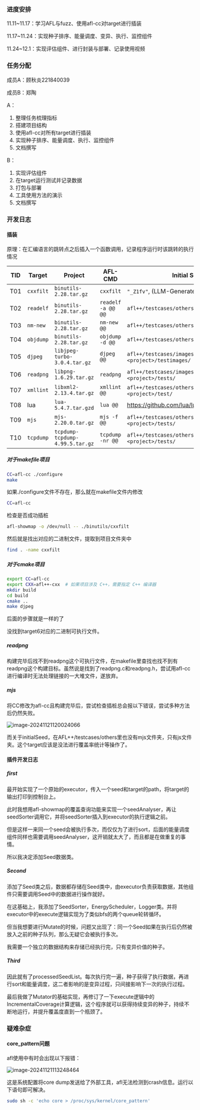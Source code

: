 ### 进度安排

11.11~11.17：学习AFL与fuzz、使用afl-cc对target进行插装

11.17~11.24：实现种子排序、能量调度、变异、执行、监控组件

11.24~12.1：实现评估组件、进行封装与部署、记录使用视频

### 任务分配

成员A：顾秋炎221840039

成员B：郑陶

A：

1. 整理任务梳理指标
2. 搭建项目结构
3. 使用afl-cc对所有target进行插装
4. 实现种子排序、能量调度、执行、监控组件
5. 文档撰写

B：

1. 实现评估组件
2. 在target运行测试并记录数据
3. 打包与部署
4. 工具使用方法的演示
5. 文档撰写

### 开发日志

#### 插装

原理：在汇编语言的跳转点之后插入一个函数调用，记录程序运行时该跳转的执行情况

| TID  | Target    | Project                         | AFL-CMD            | Initial Seeds                                          |
| ---- | --------- | ------------------------------- | ------------------ | ------------------------------------------------------ |
| T01  | `cxxfilt` | `binutils-2.28.tar.gz`          | `cxxfilt`          | `"_Z1fv"`, (LLM-Generate)                              |
| T02  | `readelf` | `binutils-2.28.tar.gz`          | `readelf -a @@ @@` | `afl++/testcases/others/elf/`                          |
| T03  | `nm-new`  | `binutils-2.28.tar.gz`          | `nm-new @@`        | `afl++/testcases/others/elf/`                          |
| T04  | `objdump` | `binutils-2.28.tar.gz`          | `objdump -d @@`    | `afl++/testcases/others/elf/`                          |
| T05  | `djpeg`   | `libjpeg-turbo-3.0.4.tar.gz`    | `djpeg @@`         | `afl++/testcases/images/jpeg`, `<project>/testimages/` |
| T06  | `readpng` | `libpng-1.6.29.tar.gz`          | `readpng`          | `afl++/testcases/images/png/`, `<project>/tests/`      |
| T07  | `xmllint` | `libxml2-2.13.4.tar.gz`         | `xmllint @@`       | `afl++/testcases/others/xml/`, `<project>/test/`       |
| T08  | lua       | `lua-5.4.7.tar.gzd`             | `lua @@`           | https://github.com/lua/lua/tree/master/testes          |
| T09  | `mjs`     | `mjs-2.20.0.tar.gz`             | `mjs -f @@`        | `afl++/testcases/others/mjs/`, `<project>/tests/`      |
| T10  | `tcpdump` | `tcpdump-tcpdump-4.99.5.tar.gz` | `tcpdump -nr @@`   | `afl++/testcases/others/pcap/`, `<project>/tests/`     |

##### 对于makefile项目

```bash
CC=afl-cc ./configure
make
```

如果./configure文件不存在，那么就在makefile文件内修改

```bash
CC=afl-cc
```

检查是否成功插桩

```bash
afl-showmap -o /dev/null -- ./binutils/cxxfilt
```

然后就是找出对应的二进制文件，提取到项目文件夹中

```bash
find . -name cxxfilt
```

##### 对于cmake项目

```bash
export CC=afl-cc
export CXX=afl++-cxx  # 如果项目涉及 C++，需要指定 C++ 编译器
mkdir build
cd build
cmake ..
make djpeg 
```

后面的步骤就是一样的了

没找到target6对应的二进制可执行文件。

##### readpng

构建完毕后找不到readpng这个可执行文件，在makefile里查找也找不到有readpng这个构建目标。虽然说是找到了readpng.c和readpng.h，尝试用afl-cc进行编译时无法处理链接的一大堆文件，遂放弃。

##### mjs

将CC修改为afl-cc且构建完毕后，尝试检查插桩总会报以下错误，尝试多种方法后仍然失败。

![image-20241121120024066](https://typora-images-gqy.oss-cn-nanjing.aliyuncs.com/image-20241121120024066.png)

而关于initialSeed，在AFL++/testcases/others里也没有mjs文件夹，只有js文件夹。这个target应该是没法进行覆盖率统计等操作了。

#### 插件开发日志

##### first

最开始实现了一个原始的executor，传入一个seed和target的path，将target的输出打印到控制台上。

此时我想用afl-showmap的覆盖查询功能来实现一个seedAnalyser，再让seedSorter调用它，并将seedSorter插入到executor的执行逻辑之前。

但是这样一来同一个seed会被执行多次，而仅仅为了进行sort，后面的能量调度组件同样也需要调用seedAnalyser，这开销就太大了，而且都是在做重复的事情。

所以我决定添加Seed数据类。

##### Second

添加了Seed类之后，数据都存储在Seed类中，由executor负责获取数据，其他组件只需要调用Seed中的数据进行操作就好。

在这基础上，我添加了SeedSorter，EnergyScheduler，Logger类。并将executor中的execute逻辑实现为了类似bfs的两个queue轮转循环。

但当我想要进行Mutate的时候，问题又出现了：同一个Seed如果在执行后仍然被放入之前的种子队列，那么无疑它会被执行多次。

我需要一个独立的数据结构来存储已经执行完，只有变异价值的种子。

##### Third

因此就有了processedSeedList。每次执行完一遍，种子获得了执行数据，再进行sort和能量调度，这二者影响的是变异过程，只间接影响下一次的执行过程。

最后我做了Mutator的基础实现，再修订了一下execute逻辑中的IncrementalCoverage计算逻辑，这个程序就可以获得持续变异的种子，持续不断地运行，并提升覆盖度直到一个瓶颈了。

### 疑难杂症

#### core_pattern问题

afl使用中有时会出现以下报错：

![image-20241121113248464](https://typora-images-gqy.oss-cn-nanjing.aliyuncs.com/image-20241121113248464.png)

这是系统配置将core dump发送给了外部工具，afl无法检测到crash信息。运行以下语句即可解决。

```bash
sudo sh -c 'echo core > /proc/sys/kernel/core_pattern'
```

